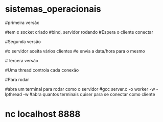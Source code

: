 # sistemas_operacionais

#primeira versão

#tem o socket criado
#bind, servidor rodando
#Espera o cliente conectar



#Segunda versão

#o servidor aceita vários clientes 
#e envia a data/hora para o mesmo



#Tercera versão

#Uma thread controla cada conexão













#Para rodar

#abra um terminal para rodar como o servidor
#gcc server.c -o worker -w -lpthread -w
#abra quantos terminais quiser para se conectar como cliente
# nc localhost 8888